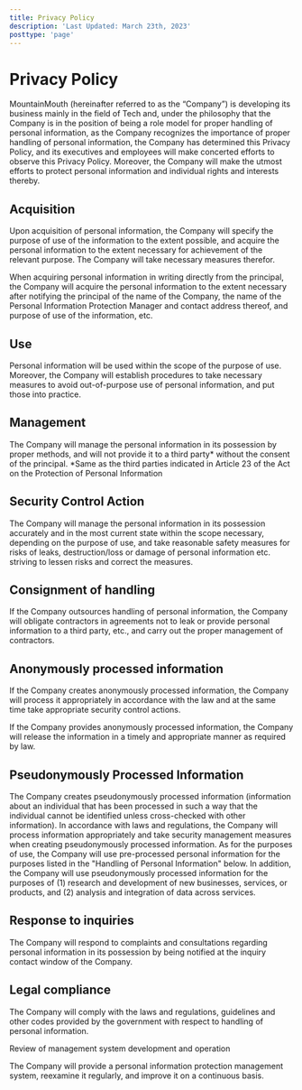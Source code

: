 ```yaml
---
title: Privacy Policy
description: 'Last Updated: March 23th, 2023'
posttype: 'page'
---
```


# Privacy Policy

MountainMouth (hereinafter referred to as the “Company”) is developing
its business mainly in the field of Tech and, under the philosophy that
the Company is in the position of being a role model for proper handling
of personal information, as the Company recognizes the importance of
proper handling of personal information, the Company has determined this
Privacy Policy, and its executives and employees will make concerted
efforts to observe this Privacy Policy. Moreover, the Company will make
the utmost efforts to protect personal information and individual rights
and interests thereby.

## Acquisition

Upon acquisition of personal information, the Company will
specify the purpose of use of the information to the extent
possible, and acquire the personal information to the extent
necessary for achievement of the relevant purpose. The Company
will take necessary measures therefor.

When acquiring personal information in writing directly from
the principal, the Company will acquire the personal
information to the extent necessary after notifying the
principal of the name of the Company, the name of the Personal
Information Protection Manager and contact address thereof,
and purpose of use of the information, etc.

## Use

Personal information will be used within the scope of the purpose
of use. Moreover, the Company will establish procedures to take
necessary measures to avoid out-of-purpose use of personal
information, and put those into practice.

## Management

The Company will manage the personal information in its possession
by proper methods, and will not provide it to a third party*
without the consent of the principal. *Same as the third parties
indicated in Article 23 of the Act on the Protection of Personal
Information

## Security Control Action

The Company will manage the personal information in its possession
accurately and in the most current state within the scope
necessary, depending on the purpose of use, and take reasonable
safety measures for risks of leaks, destruction/loss or damage of
personal information etc. striving to lessen risks and correct the
measures.

## Consignment of handling

If the Company outsources handling of personal information, the
Company will obligate contractors in agreements not to leak or
provide personal information to a third party, etc., and carry out
the proper management of contractors.

## Anonymously processed information

If the Company creates anonymously processed information, the
Company will process it appropriately in accordance with the
law and at the same time take appropriate security control
actions.

If the Company provides anonymously processed information, the
Company will release the information in a timely and
appropriate manner as required by law.

## Pseudonymously Processed Information

The Company creates pseudonymously processed information
(information about an individual that has been processed in such a
way that the individual cannot be identified unless cross-checked
with other information). In accordance with laws and regulations,
the Company will process information appropriately and take
security management measures when creating pseudonymously
processed information. As for the purposes of use, the Company
will use pre-processed personal information for the purposes
listed in the &quot;Handling of Personal Information&quot; below.
In addition, the Company will use pseudonymously processed
information for the purposes of (1) research and development of
new businesses, services, or products, and (2) analysis and
integration of data across services.

## Response to inquiries

The Company will respond to complaints and consultations regarding
personal information in its possession by being notified at the
inquiry contact window of the Company.

## Legal compliance

The Company will comply with the laws and regulations, guidelines
and other codes provided by the government with respect to
handling of personal information.

Review of management system development and operation

The Company will provide a personal information protection
management system, reexamine it regularly, and improve it on a
continuous basis.
